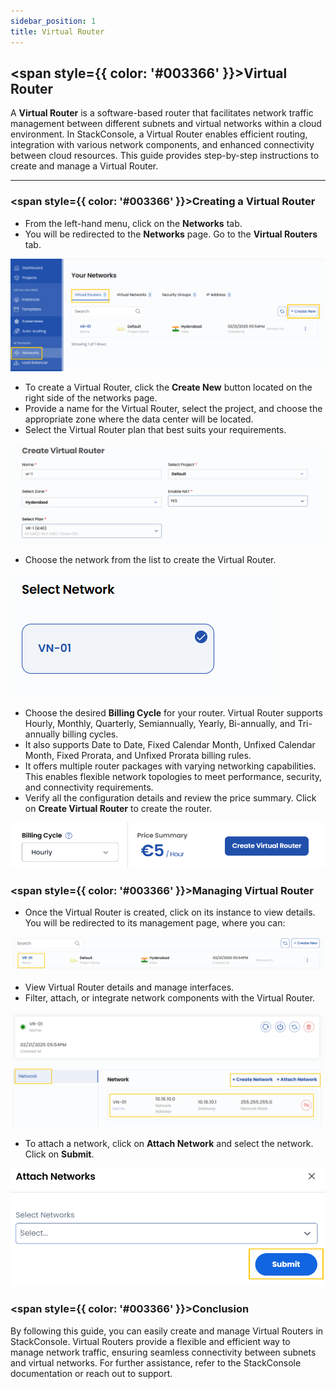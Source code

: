 ```yaml
---
sidebar_position: 1
title: Virtual Router
---
```


## <span style={{ color: '#003366' }}>Virtual Router</span>

A **Virtual Router** is a software-based router that facilitates network traffic management between different subnets and virtual networks within a cloud environment. In StackConsole, a Virtual Router enables efficient routing, integration with various network components, and enhanced connectivity between cloud resources. This guide provides step-by-step instructions to create and manage a Virtual Router.

-------

### <span style={{ color: '#003366' }}>Creating a Virtual Router</span>

- From the left-hand menu, click on the **Networks** tab.
- You will be redirected to the **Networks** page. Go to the **Virtual Routers** tab.

![Virtual Routers Tab](images/vr_1.png)

- To create a Virtual Router, click the **Create New** button located on the right side of the networks page.
- Provide a name for the Virtual Router, select the project, and choose the appropriate zone where the data center will be located.
- Select the Virtual Router plan that best suits your requirements.

![Virtual Router Configuration](images/vr_2.png)

- Choose the network from the list to create the Virtual Router.

![Choose Network](images/vr_3.png)

- Choose the desired **Billing Cycle** for your router. Virtual Router supports Hourly, Monthly, Quarterly, Semiannually, Yearly, Bi-annually, and Tri-annually billing cycles. 
- It also supports Date to Date, Fixed Calendar Month, Unfixed Calendar Month, Fixed Prorata, and Unfixed Prorata billing rules.
- It offers multiple router packages with varying networking capabilities. This enables flexible network topologies to meet performance, security, and connectivity requirements.
- Verify all the configuration details and review the price summary. Click on **Create Virtual Router** to create the router.

![Create Virtual Router](images/vr_4.png)

### <span style={{ color: '#003366' }}>Managing Virtual Router</span>

- Once the Virtual Router is created, click on its instance to view details. You will be redirected to its management page, where you can:

![Virtual Router Details](images/vr_5.png)

- View Virtual Router details and manage interfaces.
- Filter, attach, or integrate network components with the Virtual Router.

![Manage Interfaces](images/vr_6.png)

- To attach a network, click on **Attach Network** and select the network. Click on **Submit**.

![Attach Network](images/vr_7.png)

### <span style={{ color: '#003366' }}>Conclusion</span>

By following this guide, you can easily create and manage Virtual Routers in StackConsole. Virtual Routers provide a flexible and efficient way to manage network traffic, ensuring seamless connectivity between subnets and virtual networks. For further assistance, refer to the StackConsole documentation or reach out to support.
